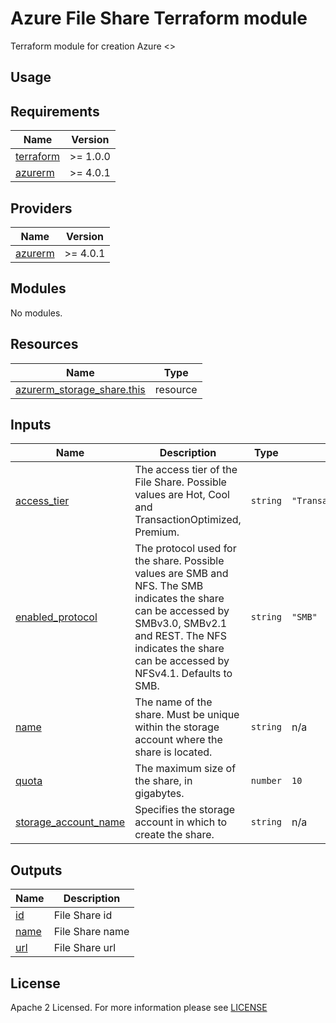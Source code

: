 # Azure File Share Terraform module
Terraform module for creation Azure <>

## Usage

<!-- BEGIN_TF_DOCS -->
## Requirements

| Name | Version |
|------|---------|
| <a name="requirement_terraform"></a> [terraform](#requirement\_terraform) | >= 1.0.0 |
| <a name="requirement_azurerm"></a> [azurerm](#requirement\_azurerm) | >= 4.0.1 |

## Providers

| Name | Version |
|------|---------|
| <a name="provider_azurerm"></a> [azurerm](#provider\_azurerm) | >= 4.0.1 |

## Modules

No modules.

## Resources

| Name | Type |
|------|------|
| [azurerm_storage_share.this](https://registry.terraform.io/providers/hashicorp/azurerm/latest/docs/resources/storage_share) | resource |

## Inputs

| Name | Description | Type | Default | Required |
|------|-------------|------|---------|:--------:|
| <a name="input_access_tier"></a> [access\_tier](#input\_access\_tier) | The access tier of the File Share. Possible values are Hot, Cool and TransactionOptimized, Premium. | `string` | `"TransactionOptimized"` | no |
| <a name="input_enabled_protocol"></a> [enabled\_protocol](#input\_enabled\_protocol) | The protocol used for the share. Possible values are SMB and NFS. The SMB indicates the share can be accessed by SMBv3.0, SMBv2.1 and REST. The NFS indicates the share can be accessed by NFSv4.1. Defaults to SMB. | `string` | `"SMB"` | no |
| <a name="input_name"></a> [name](#input\_name) | The name of the share. Must be unique within the storage account where the share is located. | `string` | n/a | yes |
| <a name="input_quota"></a> [quota](#input\_quota) | The maximum size of the share, in gigabytes. | `number` | `10` | no |
| <a name="input_storage_account_name"></a> [storage\_account\_name](#input\_storage\_account\_name) | Specifies the storage account in which to create the share. | `string` | n/a | yes |

## Outputs

| Name | Description |
|------|-------------|
| <a name="output_id"></a> [id](#output\_id) | File Share id |
| <a name="output_name"></a> [name](#output\_name) | File Share name |
| <a name="output_url"></a> [url](#output\_url) | File Share url |
<!-- END_TF_DOCS -->

## License

Apache 2 Licensed. For more information please see [LICENSE](https://github.com/data-platform-hq/terraform-azurerm<>/tree/master/LICENSE)
